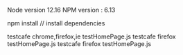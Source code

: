 Node version 12.16
NPM version : 6.13

npm install // install dependencies

testcafe chrome,firefox,ie testHomePage.js
testcafe firefox testHomePage.js
testcafe firefox testHomePage.js
